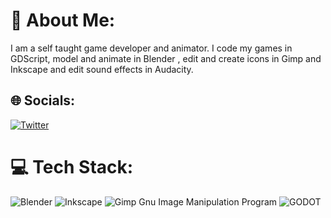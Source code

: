 # 💫 About Me:
I am a self taught game developer and animator.  I code my games in GDScript, model and animate in Blender , edit and create icons in Gimp and Inkscape and edit sound effects in Audacity.


## 🌐 Socials:
[![Twitter](https://img.shields.io/badge/Twitter-%231DA1F2.svg?logo=Twitter&logoColor=white)](https://twitter.com/@Knob_Thorn) 

# 💻 Tech Stack:
![Blender](https://img.shields.io/badge/blender-%23F5792A.svg?style=for-the-badge&logo=blender&logoColor=white) ![Inkscape](https://img.shields.io/badge/Inkscape-e0e0e0?style=for-the-badge&logo=inkscape&logoColor=080A13) ![Gimp Gnu Image Manipulation Program](https://img.shields.io/badge/Gimp-657D8B?style=for-the-badge&logo=gimp&logoColor=FFFFFF) ![GODOT](https://img.shields.io/badge/godot-3582bb.svg?style=for-the-badge&logo=godot-engine&logoColor=white)
